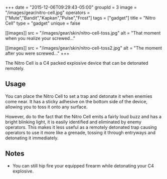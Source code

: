 +++
date = "2015-12-06T09:29:43-05:00"
groupId = 3
image = "/images/gear/nitro-cell.jpg"
operators = ["Mute","Bandit","Kapkan","Pulse","Frost"]
tags = ["gadget"]
title = "Nitro Cell"
type = "gadget"
unique = false

[[images]]
  src = "/images/gear/skin/nitro-cell-toss.jpg"
  alt = "That moment when you realize your screwed..."

[[images]]
  src = "/images/gear/skin/nitro-cell-toss2.jpg"
  alt = "The moment after you were screwed..."
+++

The Nitro Cell is a C4 packed explosive device that can be detonated remotely.

## Usage

You can place the Nitro Cell to set a trap and detonate it when enemies come near. It has a sticky adhesive on the bottom side of the device, allowing you to toss it onto any surface.

However, do to the fact that the Nitro Cell emits a fairly loud buzz and has a bright blinking light, it is easily identified and eliminated by enemy operators. This makes it less useful as a remotely detonated trap causing operators to use it more like a grenade, tossing it through entryways and detonating it immediately.

## Notes

- You can still hip fire your equipped firearm while detonating your C4 explosive.
